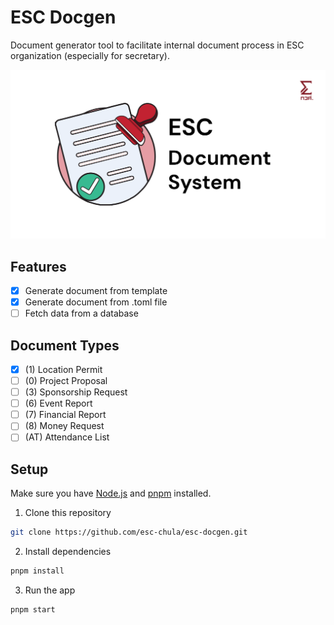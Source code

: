 # ESC Docgen

Document generator tool to facilitate internal document process in ESC organization (especially for secretary).

![cover](docs/cover.png)

## Features

- [x] Generate document from template
- [x] Generate document from .toml file
- [ ] Fetch data from a database

## Document Types

- [x] (1) Location Permit
- [ ] (0) Project Proposal
- [ ] (3) Sponsorship Request
- [ ] (6) Event Report
- [ ] (7) Financial Report
- [ ] (8) Money Request
- [ ] (AT) Attendance List

## Setup

Make sure you have [Node.js](https://nodejs.org/en/) and [pnpm](https://pnpm.io/) installed.

1. Clone this repository

```bash
git clone https://github.com/esc-chula/esc-docgen.git
```

2. Install dependencies

```bash
pnpm install
```

3. Run the app

```bash
pnpm start
```
